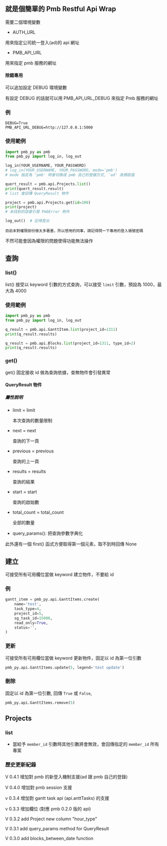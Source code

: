 ## 就是個簡單的 Pmb Restful Api Wrap

需要二個環境變數
- AUTH_URL

用來指定公司統一登入(ad)的 api 網址
- PMB_API_URL

用來指定 pmb 服務的網址

#### 除錯專用

可以追加設定 DEBUG 環境變數

有設定 DEBUG 的話就可以用 PMB_API_URL_DEBUG 來指定 Pmb 服務的網址
### 例
```env
DEBUG=True
PMB_API_URL_DEBUG=http://127.0.0.1:5000
```
### 使用範例

```python
import pmb_py as pmb
from pmb_py import log_in, log_out

log_in(YOUR_USERNAME, YOUR_PASSWORD)
# log_in(YOUR_USERNAME, YOUR_PASSWORD, mode='pmb')
# mode 指定為 'pmb' 時會切換成 pmb 自己的登錄方式, 'ad' 為預設值

quert_result = pmb.api.Projects.list()
print(quert_result.result)
# list 會回傳 QueryResult 物件

project = pmb.api.Projects.get(id=100)
print(project)
# 未找到的話會引發 PmbError 例外

log_out()  # 記得登出
```

`目前未對權限部份做太多著墨，所以想用的同事，請記得問一下專用的登入帳號密碼`

不然可能會因為權限的問題使得功能無法操作

## 查詢
### list() 
list() 接受以 keyword 引數的方式查詢，可以接受 `limit` 引數，預設為 1000，最大為 4000

### 使用範例
```python
import pmb_py as pmb
from pmb_py import log_in, log_out

q_result = pmb.api.GanttItem.list(project_id=1311)
print(q_result.results)

q_result = pmb.api.Blocks.list(project_id=1311, type_id=2)
print(q_result.results)
```

### get()
get() 固定接收 id 做為查詢依據，查無物件會引發異常


#### QueryResult 物件

##### 屬性說明

 - limit = limit
    
    本次查詢的數量限制
 
 - next = next
    
    查詢的下一頁
 - previous = previous
    
    查詢的上一頁
 - results = results
    
    查詢的結果
 - start = start
    
    查詢的啟始數
 - total_count = total_count
    
    全部的數量
 - query_params():
    把查詢參數字典化


此外還有一個 first() 函式方便取得第一個元素，取不到時回傳 None


## 建立

可接受所有可用欄位當做 keyword 建立物件，不要給 id

### 例
```python
gantt_item = pmb_py.api.GanttItems.create(
    name='test',
    task_type=4,
    project_id=5,
    sg_task_id=15000,
    read_only=True,
    status='',
)
```


### 更新
可接受所有可用欄位當做 keyword 更新物件，固定以 id 為第一位引數

```python
pmb_py.api.GanttItems.update(5, legend='test update')
```

### 刪除
固定以 id 為第一位引數, 回傳 `True` 或 `False`, 

```python
pmb_py.api.GanttItems.remove(5)
```


## Projects
### list
- 當給予 `member_id` 引數時其他引數將會無效，會回傳指定的 `member_id` 所有專案

### 歷史更新紀錄
V 0.4.1
增加對 pmb 的新登入機制支援(ad 跟 pmb 自己的登錄)

V 0.4.0
增加對 pmb session 支援

v 0.3.4
增加對 gantt task api (api.anttTasks) 的支援

v 0.3.3
增加欄位 (對應 pmb 0.2.0 版的 api)

V 0.3.2
add Project new column "hour_type"

V 0.3.1
add query_params method for QueryResult

V 0.3.0
add blocks_between_date function